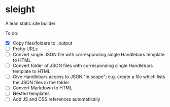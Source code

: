 sleight
=======

A lean static site builder

To do:

- [x] Copy files/folders to _output
- [ ] Pretty URLs
- [ ] Convert single JSON file with corresponding single Handlebars template to HTML
- [ ] Convert folder of JSON files with corresponding single Handlebars template to HTML
- [ ] Give Handlebars access to JSON "in scope"; e.g. create a file which lists the JSON files in the folder
- [ ] Convert Markdown to HTML
- [ ] Nested templates
- [ ] Add JS and CSS references automatically
